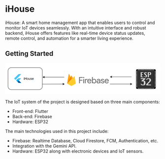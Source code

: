 # iHouse

iHouse: A smart home management app that enables users to control and monitor IoT devices
seamlessly.
With an intuitive interface and robust backend, iHouse offers features like real-time device status
updates, remote control, and automation for a smarter living experience.

## Getting Started

![img_1.png](img_1.png)

The IoT system of the project is designed based on three main components:
- Front-end: Flutter
- Back-end: Firebase
- Hardware: ESP32

The main technologies used in this project include:
- Firebase: Realtime Database, Cloud Firestore, FCM, Authentication, etc.
- Integration with the Gemini API.
- Hardware: ESP32 along with electronic devices and IoT sensors.


